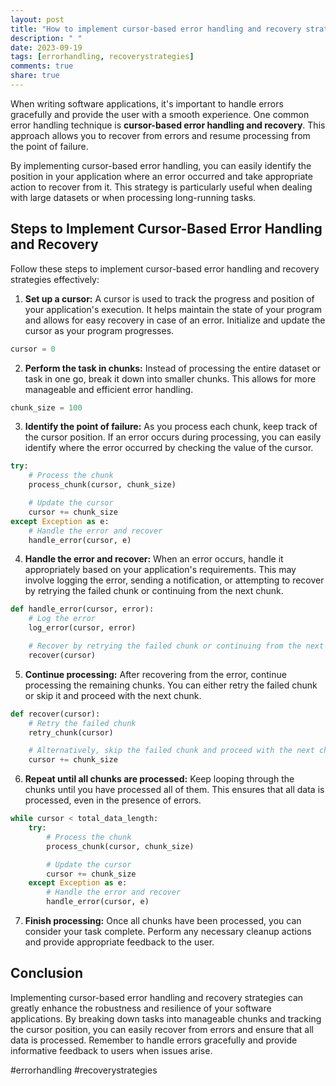 ```yaml
---
layout: post
title: "How to implement cursor-based error handling and recovery strategies"
description: " "
date: 2023-09-19
tags: [errorhandling, recoverystrategies]
comments: true
share: true
---
```


When writing software applications, it's important to handle errors gracefully and provide the user with a smooth experience. One common error handling technique is **cursor-based error handling and recovery**. This approach allows you to recover from errors and resume processing from the point of failure.

By implementing cursor-based error handling, you can easily identify the position in your application where an error occurred and take appropriate action to recover from it. This strategy is particularly useful when dealing with large datasets or when processing long-running tasks.

## Steps to Implement Cursor-Based Error Handling and Recovery

Follow these steps to implement cursor-based error handling and recovery strategies effectively:

1. **Set up a cursor:** A cursor is used to track the progress and position of your application's execution. It helps maintain the state of your program and allows for easy recovery in case of an error. Initialize and update the cursor as your program progresses.

```python
cursor = 0
```

2. **Perform the task in chunks:** Instead of processing the entire dataset or task in one go, break it down into smaller chunks. This allows for more manageable and efficient error handling.

```python
chunk_size = 100
```

3. **Identify the point of failure:** As you process each chunk, keep track of the cursor position. If an error occurs during processing, you can easily identify where the error occurred by checking the value of the cursor.

```python
try:
    # Process the chunk
    process_chunk(cursor, chunk_size)

    # Update the cursor
    cursor += chunk_size
except Exception as e:
    # Handle the error and recover
    handle_error(cursor, e)
```

4. **Handle the error and recover:** When an error occurs, handle it appropriately based on your application's requirements. This may involve logging the error, sending a notification, or attempting to recover by retrying the failed chunk or continuing from the next chunk.

```python
def handle_error(cursor, error):
    # Log the error
    log_error(cursor, error)

    # Recover by retrying the failed chunk or continuing from the next chunk
    recover(cursor)
```

5. **Continue processing:** After recovering from the error, continue processing the remaining chunks. You can either retry the failed chunk or skip it and proceed with the next chunk.

```python
def recover(cursor):
    # Retry the failed chunk
    retry_chunk(cursor)

    # Alternatively, skip the failed chunk and proceed with the next chunk
    cursor += chunk_size
```

6. **Repeat until all chunks are processed:** Keep looping through the chunks until you have processed all of them. This ensures that all data is processed, even in the presence of errors.

```python
while cursor < total_data_length:
    try:
        # Process the chunk
        process_chunk(cursor, chunk_size)

        # Update the cursor
        cursor += chunk_size
    except Exception as e:
        # Handle the error and recover
        handle_error(cursor, e)
```

7. **Finish processing:** Once all chunks have been processed, you can consider your task complete. Perform any necessary cleanup actions and provide appropriate feedback to the user.

## Conclusion

Implementing cursor-based error handling and recovery strategies can greatly enhance the robustness and resilience of your software applications. By breaking down tasks into manageable chunks and tracking the cursor position, you can easily recover from errors and ensure that all data is processed. Remember to handle errors gracefully and provide informative feedback to users when issues arise.

#errorhandling #recoverystrategies